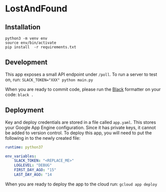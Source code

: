 # LostAndFound

## Installation
```
python3 -m venv env
source env/bin/activate
pip install  -r requirements.txt
```

## Development
This app exposes a small API endpoint under `/poll`. To run a server to test on,
run: `SLACK_TOKEN="XXX" python main.py`

When you are ready to commit code, please run the 
[Black](https://black.readthedocs.io/en/stable/installation_and_usage.html) 
formatter on your code: `black .`

## Deployment
Key and deploy credentials are stored in a file called `app.yaml`. This stores
your Google App Engine configuration. Since it has private keys, it cannot
be added to version control. To deploy this app, you will need to put the
following in to the newly created file:
```yaml
runtime: python37

env_variables:
    SLACK_TOKEN: "<REPLACE_ME>"
    LOGLEVEL: "DEBUG"
    FIRST_DAY_AGO: "15"
    LAST_DAY_AGO: "14
```

When you are ready to deploy the app to the cloud run: `gcloud app deploy`
